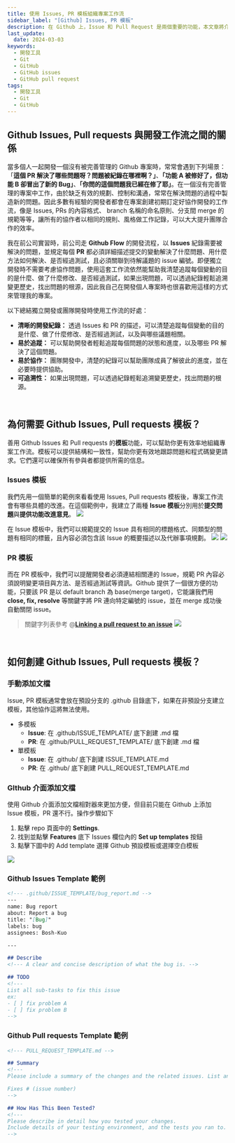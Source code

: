 ```yaml
---
title: 使用 Issues, PR 模板組織專案工作流
sidebar_label: "[Github] Issues, PR 模板"
description: 在 Github 上，Issue 和 Pull Request 是兩個重要的功能，本文章將介紹如何使用 Issue 和 Pull Request Template 組織專案工作流。 文章將涵蓋以下內容：1. 如何創建和使用 Issue Template, 2. 如何創建和使用 Pull Request Template, 3. 如何使用 Issue 和 Pull Request Template 自動化工作流
last_update:
  date: 2024-03-03
keywords:
  - 開發工具
  - Git
  - GitHub
  - GitHub issues
  - GitHub pull request
tags:
  - 開發工具
  - Git
  - GitHub
---
```


## **Github Issues, Pull requests 與開發工作流之間的關係**

當多個人一起開發一個沒有被完善管理的 Github 專案時，常常會遇到下列場景：「**這個 PR 解決了哪些問題呀？問題被紀錄在哪裡啊？」**、**「功能 A 被修好了，但功能 B 卻冒出了新的 Bug」**、**「你問的這個問題我已經在修了耶」**。在一個沒有完善管理的專案中工作，由於缺乏有效的規劃、控制和溝通，常常在解決問題的過程中製造新的問題。因此多數有經驗的開發者都會在專案創建初期訂定好協作開發的工作流，像是 Issues, PRs 的內容格式、 branch 名稱的命名原則、分支間 merge 的規範等等，讓所有的協作者以相同的規則、風格做工作記錄，可以大大提升團隊合作的效率。

我在前公司實習時，前公司走 **Github Flow** 的開發流程，以 **Issues** 紀錄需要被解決的問題，並規定每個 **PR** 都必須詳細描述提交的變動解決了什麼問題、用什麼方法如何解決、是否經過測試，且必須關聯到待解議題的 issue 編號。即便獨立開發時不需要考慮協作問題，使用這套工作流依然能幫助我清楚追蹤每個變動的目的是什麼、做了什麼修改、是否經過測試，如果出現問題，可以透過紀錄輕鬆追溯變更歷史，找出問題的根源，因此我自己在開發個人專案時也很喜歡用這樣的方式來管理我的專案。

以下總結獨立開發或團隊開發時使用工作流的好處：

- **清晰的開發紀錄：** 透過 Issues 和 PR 的描述，可以清楚追蹤每個變動的目的是什麼、做了什麼修改、是否經過測試，以及與哪些議題相關。
- **易於追蹤：** 可以幫助開發者輕鬆追蹤每個問題的狀態和進度，以及哪些 PR 解決了這個問題。
- **易於協作：** 團隊開發中，清楚的紀錄可以幫助團隊成員了解彼此的進度，並在必要時提供協助。
- **可追溯性：** 如果出現問題，可以透過紀錄輕鬆追溯變更歷史，找出問題的根源。


<br/>


## **為何需要 Github Issues, Pull requests 模板？**

善用 Github Issues 和 Pull requests 的**模板**功能，可以幫助你更有效率地組織專案工作流。模板可以提供結構和一致性，幫助你更有效地跟踪問題和程式碼變更請求。它們還可以確保所有參與者都提供所需的信息。

### **Issues 模板**

我們先用一個簡單的範例來看看使用 Issues, Pull requests 模板後，專案工作流會有哪些具體的改進。在這個範例中，我建立了兩種 **Issue 模板**分別用於**提交問題**與**提供功能改進意見**。
![](https://res.cloudinary.com/djtoo8orh/image/upload/v1709457952/Docusaurus%20Blog/%E9%96%8B%E7%99%BC%E5%B7%A5%E5%85%B7/Github%20Issues%20PR%20%E6%A8%A1%E6%9D%BF/issue%E6%A8%A1%E6%9D%BF_wdtbul.png)

在 Issue 模板中，我們可以規範提交的 Issue 具有相同的標題格式、同類型的問題有相同的標籤，且內容必須包含該 Issue 的概要描述以及代辦事項規劃。
![](https://res.cloudinary.com/djtoo8orh/image/upload/v1709457952/Docusaurus%20Blog/%E9%96%8B%E7%99%BC%E5%B7%A5%E5%85%B7/Github%20Issues%20PR%20%E6%A8%A1%E6%9D%BF/issue-bug_odtcvr.png)
![](https://res.cloudinary.com/djtoo8orh/image/upload/v1709457952/Docusaurus%20Blog/%E9%96%8B%E7%99%BC%E5%B7%A5%E5%85%B7/Github%20Issues%20PR%20%E6%A8%A1%E6%9D%BF/issue-feature_guwxnl.png)


### **PR 模板**
而在 PR 模板中，我們可以提醒開發者必須連結相關連的 Issue，規範 PR 內容必須說明變更項目與方法、是否經過測試等資訊。Github 提供了一個很方便的功能，只要該 PR 是以 default branch 為 base(merge target)，它能讓我們用 **close, fix, resolve** 等關鍵字將 PR 連向特定編號的 issue，並在 merge 成功後自動關閉 issue。

> 關鍵字列表參考 @[**Linking a pull request to an issue**](https://docs.github.com/en/issues/tracking-your-work-with-issues/linking-a-pull-request-to-an-issue)
![](https://res.cloudinary.com/djtoo8orh/image/upload/v1709457952/Docusaurus%20Blog/%E9%96%8B%E7%99%BC%E5%B7%A5%E5%85%B7/Github%20Issues%20PR%20%E6%A8%A1%E6%9D%BF/PR_yrhoto.png)


<br/>


## **如何創建 Github Issues, Pull requests 模板？**

### **手動添加文檔**

Issue, PR 模板通常會放在預設分支的 .github 目錄底下，如果在非預設分支建立模板，其他協作這將無法使用。

- 多模板
    - **Issue**: 在 .github/ISSUE_TEMPLATE/ 底下創建 .md 檔
    - **PR**: 在 .github/PULL_REQUEST_TEMPLATE/ 底下創建 .md 檔
- 單模板
    - **Issue**: 在 .github/ 底下創建 ISSUE_TEMPLATE.md
    - **PR**: 在 .github/ 底下創建 PULL_REQUEST_TEMPLATE.md

### **GIthub 介面添加文檔**

使用 Github 介面添加文檔相對器來更加方便，但目前只能在 Github 上添加 Issue 模板，PR 還不行。操作步驟如下

1. 點擊 repo 頁面中的 **Settings**.
2. 找到並點擊 **Features** 底下 Issues 欄位內的 **Set up templates** 按鈕
3. 點擊下圖中的 Add template 選擇 Github 預設模板或選擇空白模板

![](https://res.cloudinary.com/djtoo8orh/image/upload/v1709457952/Docusaurus%20Blog/%E9%96%8B%E7%99%BC%E5%B7%A5%E5%85%B7/Github%20Issues%20PR%20%E6%A8%A1%E6%9D%BF/%E5%89%B5%E5%BB%BAissue%E6%A8%A1%E6%9D%BF_zm2fpt.png)


### **Github Issues Template 範例**

```markdown
<!--- .github/ISSUE_TEMPLATE/bug_report.md -->
---
name: Bug report
about: Report a bug
title: "[Bug]"
labels: bug
assignees: Bosh-Kuo

---

## Describe
<!--- A clear and concise description of what the bug is. -->

## TODO
<!---
List all sub-tasks to fix this issue
ex:
- [ ] fix problem A
- [ ] fix problem B
-->

```

### **Github Pull requests Template 範例**

```markdown
<!--- PULL_REQUEST_TEMPLATE.md -->

## Summary
<!---
Please include a summary of the changes and the related issues. List any dependencies that are required for this change.

Fixes # (issue number)
-->

## How Has This Been Tested?
<!--- 
Please describe in detail how you tested your changes.
Include details of your testing environment, and the tests you ran to.
-->

```